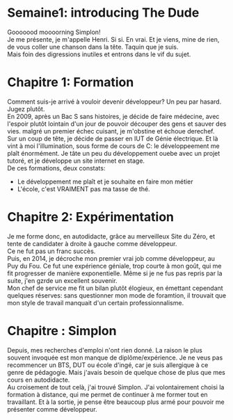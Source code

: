 # Semaine1: introducing The Dude  
Gooooood moooorning Simplon!  
Je me présente, je m'appelle Henri. Si si. En vrai. Et je viens, mine de rien, de vous coller une chanson dans la tête. Taquin que je suis.  
Mais foin des digressions inutiles et entrons dans le vif du sujet.  


# Chapitre 1: Formation  
Comment suis-je arrivé à vouloir devenir développeur? Un peu par hasard. Jugez plutôt.  
En 2009, après un Bac S sans histoires, je décide de faire médecine, avec l'espoir plutôt lointain d'un jour de pouvoir découper des gens et sauver des vies. malgré un premier échec cuisant, je m'obstine et échoue derechef.  
Sur un coup de tête, je décide de passer en IUT de Génie électrique. Et là vint à moi l'illumination, sous forme de cours de C: le développeement me plaît énormément. Je tâte un peu du développement ouebe avec un projet tutoré, et je développe un site internet en stage.  
De ces formations, deux constats:  
* Le développement me plaît et je souhaite en faire mon métier
* L'école, c'est VRAIMENT pas ma tasse de thé.  

# Chapitre 2: Expérimentation
Je me forme donc, en autodidacte, grâce au merveilleux Site du Zéro, et tente de candidater à droite à gauche comme développeur.  
Ce ne fut pas un franc succès.  
Puis, en 2014, je décroche mon premier vrai job comme développeur, au Puy du Fou. Ce fut une expérience géniale, trop courte à mon goût, qui me fit progresser de manière exponentielle. Même si je ne fus pas repris par la suite, j'en gzrde un excellent souvenir.  
Mon chef de service me fit un bilan plutôt élogieux, en émettant cependant quelques réserves: sans questionner mon mode de foramtion, il trouvait que mon style de travail manquait d'un certain professionnalisme.

# Chapitre : Simplon  
Depuis, mes recherches d'emploi n'ont rien donné. La raison le plus souvent invoquée est mon manque de diplôme/expérience. Je ne veus pas recommencer un BTS, DUT ou école d'ingé, car je suis allergique à ce genre de pédagogie. Mais j'avais besoin de quelque chose de plus que mes cours en autodidacte.  
Au croisement de tout celà, j'ai trouvé Simplon. J'ai volontairement choisi la formation à distance, qui me permet de continuer à me former tout en travaillant. Et à la sortie, je pense être beaucoup plus armé pour pouvoir me présenter comme développeur.